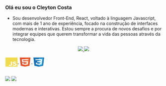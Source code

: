 
### Olá eu sou o Cleyton Costa

- Sou desenvolvedor Front-End, React, voltado à linguagem Javascript, com mais de 1 ano de experiência, focado na construção de interfaces modernas e interativas. Estou sempre a procura de novos desafios e por integrar equipes que querem transformar a vida das pessoas através da tecnologia.

<div align="center">
  <a href="https://github.com/Cleyton-1995">
  <img height="180em" src="https://github-readme-stats.vercel.app/api?username=Cleyton-1995&show_icons=true&theme=dark&include_all_commits=true&count_private=true"/>
  <img height="180em" src="https://github-readme-stats.vercel.app/api/top-langs/?username=Cleyton-1995&layout=compact&langs_count=7&theme=dark"/>
</div>

<div style="display: inline_block"><br>
  <img align="center" alt="Cleyton-1995-Js" height="30" width="40" src="https://raw.githubusercontent.com/devicons/devicon/master/icons/javascript/javascript-plain.svg">
  <img align="center" alt="Cleyton-1995-HTML" height="30" width="40" src="https://raw.githubusercontent.com/devicons/devicon/master/icons/html5/html5-original.svg">
  <img align="center" alt="Cleyton-1995-CSS" height="30" width="40" src="https://raw.githubusercontent.com/devicons/devicon/master/icons/css3/css3-original.svg">
  </div>
 
  ##
 
<div> 
  <a href = "mailto:cleytonotyelc1995@gmail.com"><img src="https://img.shields.io/badge/-Gmail-%23333?style=for-the-badge&logo=gmail&logoColor=white" target="_blank"></a>
  <a href="https://www.linkedin.com/in/cleyton-costa-80960b20a" target="_blank"><img src="https://img.shields.io/badge/-LinkedIn-%230077B5?style=for-the-badge&logo=linkedin&logoColor=white" target="_blank"></a> 
